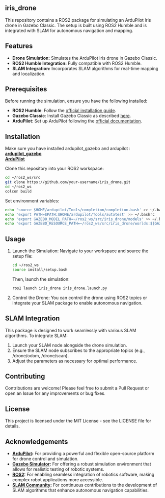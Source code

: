 ## iris_drone

This repository contains a ROS2 package for simulating an ArduPilot Iris drone in Gazebo Classic. The setup is built using ROS2 Humble and is integrated with SLAM for autonomous navigation and mapping.



## Features

- **Drone Simulation:** Simulates the ArduPilot Iris drone in Gazebo Classic.
- **ROS2 Humble Integration:** Fully compatible with ROS2 Humble.
- **SLAM Integration:** Incorporates SLAM algorithms for real-time mapping and localization.

## Prerequisites

Before running the simulation, ensure you have the following installed:

- **ROS2 Humble**: Follow the [official installation guide](https://docs.ros.org/en/humble/Installation.html).
- **Gazebo Classic**: Install Gazebo Classic as described [here](http://gazebosim.org/tutorials?tut=install_ubuntu&cat=install).
- **ArduPilot**: Set up ArduPilot following the [official documentation](https://ardupilot.org/dev/docs/ros2.html).

## Installation

Make sure you have installed ardupilot_gazebo and ardupilot : <br>
**[ardupilot_gazebo](https://github.com/khancyr/ardupilot_gazebo)** <br>
**[ArduPilot](https://github.com/ArduPilot/ardupilot.git)** <br>

Clone this repository into your ROS2 workspace:

```bash
cd ~/ros2_ws/src
git clone https://github.com/your-username/iris_drone.git
cd ~/ros2_ws
colcon build
```
Set environment variables:
```bash
echo 'source $HOME/ardupilot/Tools/completion/completion.bash' >> ~/.bashrc
echo 'export PATH=$PATH:$HOME/ardupilot/Tools/autotest' >> ~/.bashrc
echo 'export GAZEBO_MODEL_PATH=~/ros2_ws/src/iris_drone/models' >> ~/.bashrc
echo 'export GAZEBO_RESOURCE_PATH=~/ros2_ws/src/iris_drone/worlds:${GAZEBO_RESOURCE_PATH}' >> ~/.bashrc
```

## Usage
1. Launch the Simulation:
   Navigate to your workspace and source the setup file:
   ```bash
   cd ~/ros2_ws
   source install/setup.bash
   ```
   Then, launch the simulation:
   ```bash
   ros2 launch iris_drone iris_drone.launch.py
   ```

2. Control the Drone:
   You can control the drone using ROS2 topics or integrate your SLAM package to enable autonomous navigation.

## SLAM Integration
   This package is designed to work seamlessly with various SLAM algorithms. To integrate SLAM:
  1. Launch your SLAM node alongside the drone simulation.
  2. Ensure the SLAM node subscribes to the appropriate topics (e.g., /drone/odom, /drone/scan).
  3. Adjust the parameters as necessary for optimal performance.

## Contributing

Contributions are welcome! Please feel free to submit a Pull Request or open an Issue for any improvements or bug fixes.

## License

This project is licensed under the MIT License - see the LICENSE file for details.

## Acknowledgements

- **[ArduPilot](https://ardupilot.org/):** For providing a powerful and flexible open-source platform for drone control and simulation.
- **[Gazebo Simulator](http://gazebosim.org/):** For offering a robust simulation environment that allows for realistic testing of robotic systems.
- **[ROS2](https://docs.ros.org/en/humble/index.html):** For enabling seamless integration of robotics software, making complex robot applications more accessible.
- **[SLAM Community](https://en.wikipedia.org/wiki/Simultaneous_localization_and_mapping):** For continuous contributions to the development of SLAM algorithms that enhance autonomous navigation capabilities.

